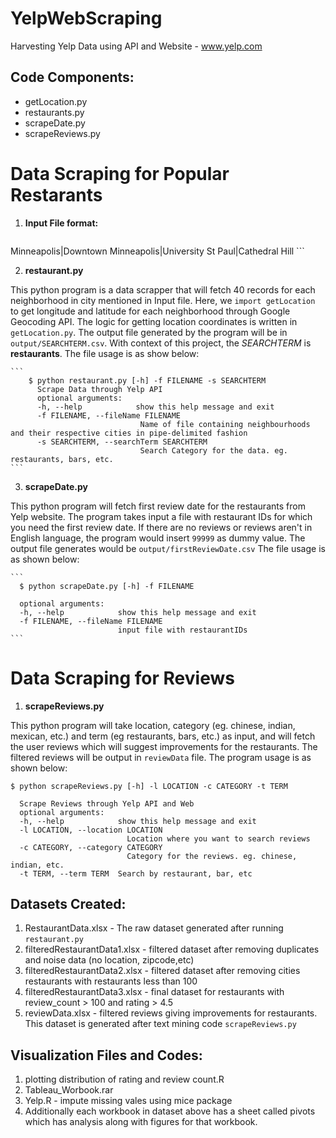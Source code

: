 # YelpWebScraping
Harvesting Yelp Data using API and Website - www.yelp.com

## Code Components:
  * getLocation.py 
  * restaurants.py
  * scrapeDate.py
  * scrapeReviews.py

# Data Scraping for Popular Restarants

1. **Input File format:**
    ```
  Minneapolis|Downtown
  Minneapolis|University
  St Paul|Cathedral Hill
    ```


2. **restaurant.py**

  This python program is a data scrapper that will fetch 40 records for each neighborhood in city mentioned in Input file. Here, we `import getLocation` to get longitude and latitude for each neighborhood through Google Geocoding API. The logic for getting location coordinates is written in `getLocation.py`. The output file generated by the program will be in `output/SEARCHTERM.csv`. With context of this project, the *SEARCHTERM* is **restaurants**. The file usage is as show below: 
  
    ```      
        $ python restaurant.py [-h] -f FILENAME -s SEARCHTERM
	      Scrape Data through Yelp API
	      optional arguments:
	      -h, --help            show this help message and exit
	      -f FILENAME, --fileName FILENAME
	                             Name of file containing neighbourhoods and their respective cities in pipe-delimited fashion
	      -s SEARCHTERM, --searchTerm SEARCHTERM
	                             Search Category for the data. eg. restaurants, bars, etc.
    ```

3. **scrapeDate.py**
  
  This python program will fetch first review date for the restaurants from Yelp website. The program takes input a file with restaurant IDs for which you need the first review date. If there are no reviews or reviews aren't in English language, the program would insert `99999` as dummy value. The output file generates would be `output/firstReviewDate.csv` The file usage is as shown below:

    ```
      $ python scrapeDate.py [-h] -f FILENAME
  
      optional arguments:
      -h, --help            show this help message and exit
      -f FILENAME, --fileName FILENAME
                            input file with restaurantIDs
    ```

# Data Scraping for Reviews 

1. **scrapeReviews.py**

  This python program will take location, category (eg. chinese, indian, mexican, etc.) and term (eg restaurants, bars, etc.) as input, and will fetch the user reviews which will suggest improvements for the restaurants. The filtered reviews will be output in `reviewData` file. The program usage is as shown below:
  
  ```
  $ python scrapeReviews.py [-h] -l LOCATION -c CATEGORY -t TERM

	Scrape Reviews through Yelp API and Web
	optional arguments:
  	-h, --help            show this help message and exit
  	-l LOCATION, --location LOCATION
        	                Location where you want to search reviews
  	-c CATEGORY, --category CATEGORY
                        	Category for the reviews. eg. chinese, indian, etc.
  	-t TERM, --term TERM  Search by restaurant, bar, etc
```

## Datasets Created:

1. RestaurantData.xlsx 	- The raw dataset generated after running `restaurant.py`
2. filteredRestaurantData1.xlsx - filtered dataset after removing duplicates and noise data (no location, zipcode,etc)
3. filteredRestaurantData2.xlsx - filtered dataset after removing cities restaurants with restaurants less than 100
4. filteredRestaurantData3.xlsx - final dataset for restaurants with review_count > 100 and rating > 4.5
5. reviewData.xlsx - filtered reviews giving improvements for restaurants. This dataset is generated after text mining code `scrapeReviews.py`

## Visualization Files and Codes:
1. plotting distribution of rating and review count.R
2. Tableau_Worbook.rar 
3. Yelp.R - impute missing vales using mice package
4. Additionally each workbook in dataset above has a sheet called pivots which has analysis along with figures for that workbook. 
